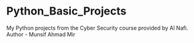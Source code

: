 # Python_Basic_Projects
My Python projects from the Cyber Security course provided by Al Nafi.
<be>
Author - Munsif Ahmad Mir
